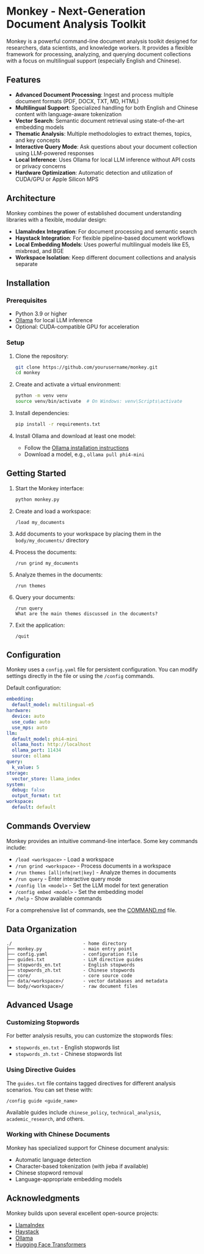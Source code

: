 # Monkey - Next-Generation Document Analysis Toolkit

Monkey is a powerful command-line document analysis toolkit designed for researchers, data scientists, and knowledge workers. It provides a flexible framework for processing, analyzing, and querying document collections with a focus on multilingual support (especially English and Chinese).

## Features

- **Advanced Document Processing**: Ingest and process multiple document formats (PDF, DOCX, TXT, MD, HTML)
- **Multilingual Support**: Specialized handling for both English and Chinese content with language-aware tokenization
- **Vector Search**: Semantic document retrieval using state-of-the-art embedding models
- **Thematic Analysis**: Multiple methodologies to extract themes, topics, and key concepts
- **Interactive Query Mode**: Ask questions about your document collection using LLM-powered responses
- **Local Inference**: Uses Ollama for local LLM inference without API costs or privacy concerns
- **Hardware Optimization**: Automatic detection and utilization of CUDA/GPU or Apple Silicon MPS

## Architecture

Monkey combines the power of established document understanding libraries with a flexible, modular design:

- **LlamaIndex Integration**: For document processing and semantic search
- **Haystack Integration**: For flexible pipeline-based document workflows
- **Local Embedding Models**: Uses powerful multilingual models like E5, mixbread, and BGE
- **Workspace Isolation**: Keep different document collections and analysis separate

## Installation

### Prerequisites

- Python 3.9 or higher
- [Ollama](https://ollama.ai) for local LLM inference
- Optional: CUDA-compatible GPU for acceleration

### Setup

1. Clone the repository:
   ```bash
   git clone https://github.com/yourusername/monkey.git
   cd monkey
   ```

2. Create and activate a virtual environment:
   ```bash
   python -m venv venv
   source venv/bin/activate  # On Windows: venv\Scripts\activate
   ```

3. Install dependencies:
   ```bash
   pip install -r requirements.txt
   ```

4. Install Ollama and download at least one model:
   - Follow the [Ollama installation instructions](https://github.com/ollama/ollama)
   - Download a model, e.g., `ollama pull phi4-mini`

## Getting Started

1. Start the Monkey interface:
   ```bash
   python monkey.py
   ```

2. Create and load a workspace:
   ```
   /load my_documents
   ```

3. Add documents to your workspace by placing them in the `body/my_documents/` directory

4. Process the documents:
   ```
   /run grind my_documents
   ```

5. Analyze themes in the documents:
   ```
   /run themes
   ```

6. Query your documents:
   ```
   /run query
   What are the main themes discussed in the documents?
   ```

7. Exit the application:
   ```
   /quit
   ```

## Configuration

Monkey uses a `config.yaml` file for persistent configuration. You can modify settings directly in the file or using the `/config` commands.

Default configuration:
```yaml
embedding:
  default_model: multilingual-e5
hardware:
  device: auto
  use_cuda: auto
  use_mps: auto
llm:
  default_model: phi4-mini
  ollama_host: http://localhost
  ollama_port: 11434
  source: ollama
query:
  k_value: 5
storage:
  vector_store: llama_index
system:
  debug: false
  output_format: txt
workspace:
  default: default
```

## Commands Overview

Monkey provides an intuitive command-line interface. Some key commands include:

- `/load <workspace>` - Load a workspace
- `/run grind <workspace>` - Process documents in a workspace
- `/run themes [all|nfm|net|key]` - Analyze themes in documents
- `/run query` - Enter interactive query mode
- `/config llm <model>` - Set the LLM model for text generation
- `/config embed <model>` - Set the embedding model
- `/help` - Show available commands

For a comprehensive list of commands, see the [COMMAND.md](COMMAND.md) file.

## Data Organization

```
./                          - home directory
├── monkey.py               - main entry point
├── config.yaml             - configuration file
├── guides.txt              - LLM directive guides
├── stopwords_en.txt        - English stopwords
├── stopwords_zh.txt        - Chinese stopwords
├── core/                   - core source code
├── data/<workspace>/       - vector databases and metadata
└── body/<workspace>/       - raw document files
```

## Advanced Usage

### Customizing Stopwords

For better analysis results, you can customize the stopwords files:
- `stopwords_en.txt` - English stopwords list
- `stopwords_zh.txt` - Chinese stopwords list

### Using Directive Guides

The `guides.txt` file contains tagged directives for different analysis scenarios. You can set these with:
```
/config guide <guide_name>
```

Available guides include `chinese_policy`, `technical_analysis`, `academic_research`, and others.

### Working with Chinese Documents

Monkey has specialized support for Chinese document analysis:
- Automatic language detection
- Character-based tokenization (with jieba if available)
- Chinese stopword removal
- Language-appropriate embedding models


## Acknowledgments

Monkey builds upon several excellent open-source projects:
- [LlamaIndex](https://www.llamaindex.ai/)
- [Haystack](https://haystack.deepset.ai/)
- [Ollama](https://ollama.ai/)
- [Hugging Face Transformers](https://huggingface.co/docs/transformers/index)